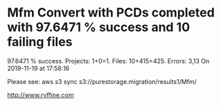 # Mfm Convert with PCDs completed with 97.6471 % success and 10 failing files

97.6471 % success. Projects: 1+0=1.  Files: 10+415=425. Errors: 3,13  On 2019-11-19 at 17:58:16



Please see: aws s3 sync s3://purestorage.migration/results1/Mfm/

http://www.ryffine.com
